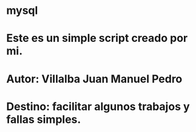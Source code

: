 # mysql
# Este es un simple script creado por mi.
# Autor: Villalba Juan Manuel Pedro
# Destino: facilitar algunos trabajos y fallas simples.
